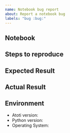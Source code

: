 ```yaml
---
name: Notebook bug report
about: Report a notebook bug
labels: "bug :bug:"
---
```


<!--
Thank you for reporting a bug! Please make sure you have searched for similar issues.

By opening an issue, you agree with Atoti's terms of use and privacy policy available at https://www.atoti.io/terms and https://www.atoti.io/privacy-policy
-->

## Notebook

<!--
Provide a reference/link to the relevant notebook(s).
-->

## Steps to reproduce

## Expected Result

## Actual Result

## Environment

<!--
Add any other versions relevant to your issue.

You may run the following python code:

    import sys
    import platform
    import atoti as tt
    print('- Atoti: '+tt.__version__)
    print('- Python: '+platform.python_version())
    print('- Operating System: '+sys.platform)

-->

- Atoti version:
- Python version:
- Operating System:
